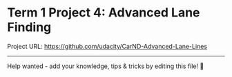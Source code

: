 # Term 1 Project 4: Advanced Lane Finding

Project URL: https://github.com/udacity/CarND-Advanced-Lane-Lines

---

Help wanted - add your knowledge, tips & tricks by editing this file! 🎉
